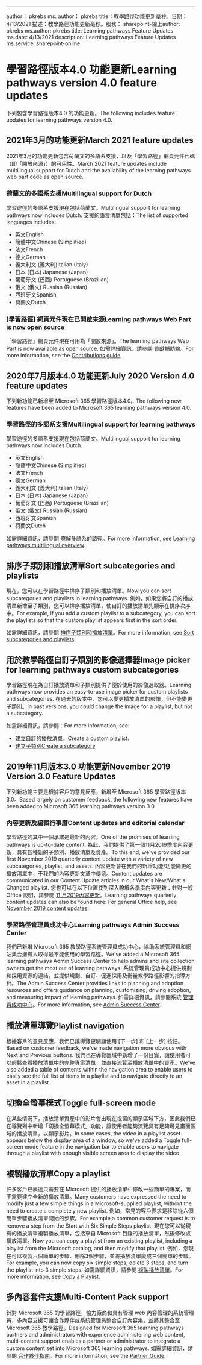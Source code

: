 ---
<span data-ttu-id="40543-101">author： pkrebs ms. author： pkrebs title：教學路徑功能更新毫秒。日期：4/13/2021 描述：教學路徑功能更新毫秒。服務： sharepoint-線上</span><span class="sxs-lookup"><span data-stu-id="40543-101">author: pkrebs ms.author: pkrebs title: Learning pathways Feature Updates ms.date: 4/13/2021 description: Learning pathways Feature Updates ms.service: sharepoint-online</span></span>

# <a name="learning-pathways-version-40-feature-updates"></a><span data-ttu-id="40543-102">學習路徑版本4.0 功能更新</span><span class="sxs-lookup"><span data-stu-id="40543-102">Learning pathways version 4.0 feature updates</span></span>
<span data-ttu-id="40543-103">下列包含學習路徑版本4.0 的功能更新。</span><span class="sxs-lookup"><span data-stu-id="40543-103">The following includes feature updates for learning pathways version 4.0.</span></span>  

## <a name="march-2021-feature-updates"></a><span data-ttu-id="40543-104">2021年3月的功能更新</span><span class="sxs-lookup"><span data-stu-id="40543-104">March 2021 feature updates</span></span>
<span data-ttu-id="40543-105">2021年3月的功能更新包含荷蘭文的多語系支援，以及「學習路徑」網頁元件代碼（即「開放來源」）的可用性。</span><span class="sxs-lookup"><span data-stu-id="40543-105">March 2021 feature updates include multilingual support for Dutch and the availability of the learning pathways web part code as open source.</span></span> 

### <a name="multilingual-support-for-dutch"></a><span data-ttu-id="40543-106">荷蘭文的多語系支援</span><span class="sxs-lookup"><span data-stu-id="40543-106">Multilingual support for Dutch</span></span> 
<span data-ttu-id="40543-107">學習途徑的多語系支援現在包括荷蘭文。</span><span class="sxs-lookup"><span data-stu-id="40543-107">Multilingual support for learning pathways now includes Dutch.</span></span> <span data-ttu-id="40543-108">支援的語言清單包括：</span><span class="sxs-lookup"><span data-stu-id="40543-108">The list of supported languages includes:</span></span> 
- <span data-ttu-id="40543-109">英文</span><span class="sxs-lookup"><span data-stu-id="40543-109">English</span></span>     
- <span data-ttu-id="40543-110">簡體中文</span><span class="sxs-lookup"><span data-stu-id="40543-110">Chinese (Simplified)</span></span> 
- <span data-ttu-id="40543-111">法文</span><span class="sxs-lookup"><span data-stu-id="40543-111">French</span></span> 
- <span data-ttu-id="40543-112">德文</span><span class="sxs-lookup"><span data-stu-id="40543-112">German</span></span> 
- <span data-ttu-id="40543-113">義大利文 (義大利)</span><span class="sxs-lookup"><span data-stu-id="40543-113">Italian (Italy)</span></span> 
- <span data-ttu-id="40543-114">日本 (日本) </span><span class="sxs-lookup"><span data-stu-id="40543-114">Japanese (Japan)</span></span> 
- <span data-ttu-id="40543-115">葡萄牙文 (巴西) </span><span class="sxs-lookup"><span data-stu-id="40543-115">Portuguese (Brazilian)</span></span> 
- <span data-ttu-id="40543-116">俄文 (俄文) </span><span class="sxs-lookup"><span data-stu-id="40543-116">Russian (Russian)</span></span> 
- <span data-ttu-id="40543-117">西班牙文</span><span class="sxs-lookup"><span data-stu-id="40543-117">Spanish</span></span>
- <span data-ttu-id="40543-118">荷蘭文</span><span class="sxs-lookup"><span data-stu-id="40543-118">Dutch</span></span> 

### <a name="learning-pathways-web-part-is-now-open-source"></a><span data-ttu-id="40543-119">[學習路徑] 網頁元件現在已開啟來源</span><span class="sxs-lookup"><span data-stu-id="40543-119">Learning pathways Web Part is now open source</span></span>
<span data-ttu-id="40543-120">「學習路徑」網頁元件現在可用為「開放來源」。</span><span class="sxs-lookup"><span data-stu-id="40543-120">The learning pathways Web Part is now available as open source.</span></span> <span data-ttu-id="40543-121">如需詳細資訊，請參閱 [貢獻輔助線](https://github.com/pnp/custom-learning-office-365#contributions)。</span><span class="sxs-lookup"><span data-stu-id="40543-121">For more information, see the [Contributions guide](https://github.com/pnp/custom-learning-office-365#contributions).</span></span>

## <a name="july-2020-version-40-feature-updates"></a><span data-ttu-id="40543-122">2020年7月版本4.0 功能更新</span><span class="sxs-lookup"><span data-stu-id="40543-122">July 2020 Version 4.0 feature updates</span></span> 

<span data-ttu-id="40543-123">下列新功能已新增至 Microsoft 365 學習路徑版本4.0。</span><span class="sxs-lookup"><span data-stu-id="40543-123">The following new features have been added to Microsoft 365 learning pathways version 4.0.</span></span> 

### <a name="multilingual-support-for-learning-pathways"></a><span data-ttu-id="40543-124">學習路徑的多語系支援</span><span class="sxs-lookup"><span data-stu-id="40543-124">Multilingual support for learning pathways</span></span> 
<span data-ttu-id="40543-125">學習途徑的多語系支援現在包括荷蘭文。</span><span class="sxs-lookup"><span data-stu-id="40543-125">Multilingual support for learning pathways now includes Dutch.</span></span> 
- <span data-ttu-id="40543-126">英文</span><span class="sxs-lookup"><span data-stu-id="40543-126">English</span></span>     
- <span data-ttu-id="40543-127">簡體中文</span><span class="sxs-lookup"><span data-stu-id="40543-127">Chinese (Simplified)</span></span> 
- <span data-ttu-id="40543-128">法文</span><span class="sxs-lookup"><span data-stu-id="40543-128">French</span></span> 
- <span data-ttu-id="40543-129">德文</span><span class="sxs-lookup"><span data-stu-id="40543-129">German</span></span> 
- <span data-ttu-id="40543-130">義大利文 (義大利)</span><span class="sxs-lookup"><span data-stu-id="40543-130">Italian (Italy)</span></span> 
- <span data-ttu-id="40543-131">日本 (日本) </span><span class="sxs-lookup"><span data-stu-id="40543-131">Japanese (Japan)</span></span> 
- <span data-ttu-id="40543-132">葡萄牙文 (巴西) </span><span class="sxs-lookup"><span data-stu-id="40543-132">Portuguese (Brazilian)</span></span> 
- <span data-ttu-id="40543-133">俄文 (俄文) </span><span class="sxs-lookup"><span data-stu-id="40543-133">Russian (Russian)</span></span> 
- <span data-ttu-id="40543-134">西班牙文</span><span class="sxs-lookup"><span data-stu-id="40543-134">Spanish</span></span>
- <span data-ttu-id="40543-135">荷蘭文</span><span class="sxs-lookup"><span data-stu-id="40543-135">Dutch</span></span> 


<span data-ttu-id="40543-136">如需詳細資訊，請參閱 [瞭解多](custom_overview.md)語系的路徑。</span><span class="sxs-lookup"><span data-stu-id="40543-136">For more information, see [Learning pathways multilingual overview](custom_overview.md).</span></span> 

## <a name="sort-subcategories-and-playlists"></a><span data-ttu-id="40543-137">排序子類別和播放清單</span><span class="sxs-lookup"><span data-stu-id="40543-137">Sort subcategories and playlists</span></span>

<span data-ttu-id="40543-138">現在，您可以在學習路徑中排序子類別和播放清單。</span><span class="sxs-lookup"><span data-stu-id="40543-138">Now you can sort subcategories and playlists in learning pathways.</span></span> <span data-ttu-id="40543-139">例如，如果您將自訂的播放清單新增至子類別，您可以排序播放清單，使自訂的播放清單先顯示在排序次序中。</span><span class="sxs-lookup"><span data-stu-id="40543-139">For example, if you add a custom playlist to a subcategory, you can sort the playlists so that the custom playlist appears first in the sort order.</span></span> 

<span data-ttu-id="40543-140">如需詳細資訊，請參閱 [排序子類別和播放清單](custom_sortsubplay.md)。</span><span class="sxs-lookup"><span data-stu-id="40543-140">For more information, see [Sort subcategories and playlists](custom_sortsubplay.md).</span></span> 

## <a name="image-picker-for-learning-pathways-custom-subcategories"></a><span data-ttu-id="40543-141">用於教學路徑自訂子類別的影像選擇器</span><span class="sxs-lookup"><span data-stu-id="40543-141">Image picker for learning pathways custom subcategories</span></span> 
<span data-ttu-id="40543-142">學習路徑現在為自訂播放清單和子類別提供了便於使用的影像選取器。</span><span class="sxs-lookup"><span data-stu-id="40543-142">Learning pathways now provides an easy-to-use image picker for custom playlists and subcategories.</span></span>  <span data-ttu-id="40543-143">在過去的版本中，您可以變更播放清單的影像，但不能變更子類別。</span><span class="sxs-lookup"><span data-stu-id="40543-143">In past versions, you could change the image for a playlist, but not a subcategory.</span></span>  

<span data-ttu-id="40543-144">如需詳細資訊，請參閱：</span><span class="sxs-lookup"><span data-stu-id="40543-144">For more information, see:</span></span>
- <span data-ttu-id="40543-145">[建立自訂的播放清單](custom_createnewplaylist.md)。</span><span class="sxs-lookup"><span data-stu-id="40543-145">[Create a custom playlist](custom_createnewplaylist.md).</span></span> 
- [<span data-ttu-id="40543-146">建立子類別</span><span class="sxs-lookup"><span data-stu-id="40543-146">Create a subcategory</span></span>](custom_createnewcat.md)

## <a name="november-2019-version-30-feature-updates"></a><span data-ttu-id="40543-147">2019年11月版本3.0 功能更新</span><span class="sxs-lookup"><span data-stu-id="40543-147">November 2019 Version 3.0 Feature Updates</span></span>
<span data-ttu-id="40543-148">下列新功能主要是根據客戶的意見反應，新增至 Microsoft 365 學習路徑版本3.0。</span><span class="sxs-lookup"><span data-stu-id="40543-148">Based largely on customer feedback, the following new features have been added to Microsoft 365 learning pathways version 3.0.</span></span>

### <a name="content-updates-and-editorial-calendar"></a><span data-ttu-id="40543-149">內容更新及編輯行事曆</span><span class="sxs-lookup"><span data-stu-id="40543-149">Content updates and editorial calendar</span></span>
<span data-ttu-id="40543-150">學習路徑的其中一個承諾是最新的內容。</span><span class="sxs-lookup"><span data-stu-id="40543-150">One of the promises of learning pathways is up-to-date content.</span></span> <span data-ttu-id="40543-151">為此，我們提供了第一個11月2019季度內容更新，具有各種新的子類別、播放清單及資產。</span><span class="sxs-lookup"><span data-stu-id="40543-151">To this end, we've provided our first November 2019 quarterly content update with a variety of new subcategories, playlist, and assets.</span></span> <span data-ttu-id="40543-152">內容更新會在我們的新增功能/功能變更的播放清單中，于我們的內容更新文章中傳遞。</span><span class="sxs-lookup"><span data-stu-id="40543-152">Content updates are communicated in our Content Update articles in our What's New/What's Changed playlist.</span></span> <span data-ttu-id="40543-153">您也可以在以下位置找到深入瞭解各季度內容更新：針對一般 Office 說明，請參閱 [11 月2019內容更新](custom_contentupdates.md)。</span><span class="sxs-lookup"><span data-stu-id="40543-153">Learning pathways quarterly content updates can also be found here: For general Office help, see [November 2019 content updates](custom_contentupdates.md).</span></span>

### <a name="learning-pathways-admin-success-center"></a><span data-ttu-id="40543-154">學習路徑管理員成功中心</span><span class="sxs-lookup"><span data-stu-id="40543-154">Learning pathways Admin Success Center</span></span>
<span data-ttu-id="40543-155">我們已新增 Microsoft 365 教學路徑系統管理員成功中心，協助系統管理員和網站集合擁有人取得最不能使用的學習路徑。</span><span class="sxs-lookup"><span data-stu-id="40543-155">We've added a Microsoft 365 learning pathways Admin Success Center to help admins and site collection owners get the most out of learning pathways.</span></span> <span data-ttu-id="40543-156">系統管理員成功中心提供規劃和採用資源的連結，並提供規劃、自訂、促進採用及衡量教學路徑影響的指導方針。</span><span class="sxs-lookup"><span data-stu-id="40543-156">The Admin Success Center provides links to planning and adoption resources and offers guidance on planning, customizing, driving adoption, and measuring impact of learning pathways.</span></span> <span data-ttu-id="40543-157">如需詳細資訊，請參閱系統 [管理員成功中心](custom_successcenter.md)。</span><span class="sxs-lookup"><span data-stu-id="40543-157">For more information, see [Admin Success Center](custom_successcenter.md).</span></span>

## <a name="playlist-navigation"></a><span data-ttu-id="40543-158">播放清單導覽</span><span class="sxs-lookup"><span data-stu-id="40543-158">Playlist navigation</span></span>
<span data-ttu-id="40543-159">根據客戶的意見反應，我們已讓導覽更明顯使用 [下一步] 和 [上一步] 按鈕。</span><span class="sxs-lookup"><span data-stu-id="40543-159">Based on customer feedback, we've made navigation more obvious with Next and Previous buttons.</span></span> <span data-ttu-id="40543-160">我們也在導覽區域中新增了一份目錄，讓使用者可以輕鬆查看播放清單中的完整專案清單，並直接流覽至播放清單中的資產。</span><span class="sxs-lookup"><span data-stu-id="40543-160">We've also added a table of contents within the navigation area to enable users to easily see the full list of items in a playlist and to navigate directly to an asset in a playlist.</span></span>

## <a name="toggle-full-screen-mode"></a><span data-ttu-id="40543-161">切換全螢幕模式</span><span class="sxs-lookup"><span data-stu-id="40543-161">Toggle full-screen mode</span></span>
<span data-ttu-id="40543-162">在某些情況下，播放清單資產中的影片會出現在視窗的顯示區域下方，因此我們已在導覽列中新增「切換全螢幕模式」功能，讓使用者能夠流覽具有足夠可見畫面區域的播放清單，以顯示影片。</span><span class="sxs-lookup"><span data-stu-id="40543-162">In some cases, the video in a playlist asset appears below the display area of a window, so we've added a Toggle full-screen mode feature in the navigation bar to enable users to navigate through a playlist with enough visible screen area to display the video.</span></span>

## <a name="copy-a-playlist"></a><span data-ttu-id="40543-163">複製播放清單</span><span class="sxs-lookup"><span data-stu-id="40543-163">Copy a playlist</span></span>
<span data-ttu-id="40543-164">許多客戶已表達只需要在 Microsoft 提供的播放清單中修改一些簡單的專案，而不需要建立全新的播放清單。</span><span class="sxs-lookup"><span data-stu-id="40543-164">Many customers have expressed the need to modify just a few simple things in a Microsoft-supplied playlist, without the need to create a completely new playlist.</span></span> <span data-ttu-id="40543-165">例如，常見的客戶要求是移除從六個簡單步驟播放清單開始的步驟。</span><span class="sxs-lookup"><span data-stu-id="40543-165">For example,a common customer request is to remove a step from the Start with Six Simple Steps playlist.</span></span> <span data-ttu-id="40543-166">現在您可以從現有的播放清單複製播放清單，包括來自 Microsoft 目錄的播放清單，然後修改該播放清單。</span><span class="sxs-lookup"><span data-stu-id="40543-166">Now you can copy a playlist from an existing playlist, including a playlist from the Microsoft catalog, and then modify that playlist.</span></span> <span data-ttu-id="40543-167">例如，您現在可以複製六個簡單的步驟、刪除3個步驟，並將播放清單變成三個簡單的步驟。</span><span class="sxs-lookup"><span data-stu-id="40543-167">For example, you can now copy six simple steps, delete 3 steps, and turn the playlist into 3 simple steps.</span></span> <span data-ttu-id="40543-168">如需詳細資訊，請參閱 [複製播放清單](custom_copyplaylist.md)。</span><span class="sxs-lookup"><span data-stu-id="40543-168">For more information, see [Copy a Playlist](custom_copyplaylist.md).</span></span>

## <a name="multi-content-pack-support"></a><span data-ttu-id="40543-169">多內容套件支援</span><span class="sxs-lookup"><span data-stu-id="40543-169">Multi-Content Pack support</span></span>
<span data-ttu-id="40543-170">針對 Microsoft 365 的學習路徑，協力廠商和具有管理 web 內容管理的系統管理員，多內容支援可讓合作夥伴或系統管理員整合自訂內容集，並將其整合至 Microsoft 365 教學路徑。</span><span class="sxs-lookup"><span data-stu-id="40543-170">Designed for Microsoft 365 learning pathways partners and administrators with experience administering web content, multi-content support enables a partner or administrator to integrate a custom content set into Microsoft 365 learning pathways.</span></span> <span data-ttu-id="40543-171">如需詳細資訊，請參閱 [合作夥伴指南](custom_partnerguide.md)。</span><span class="sxs-lookup"><span data-stu-id="40543-171">For more information, see the [Partner Guide](custom_partnerguide.md).</span></span>

